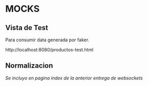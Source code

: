 # MOCKS
## Vista de Test 
Para consumir data generada por faker.

http://localhost:8080/productos-test.html


## Normalizacion ##
*Se incluyo en pagina index de la anterior entrega de websockets*


